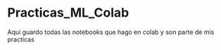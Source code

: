 # Practicas_ML_Colab
Aqui guardo todas las notebooks que hago en colab y son parte de mis practicas
